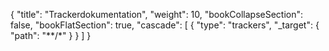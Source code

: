 {
  "title": "Trackerdokumentation",
  "weight": 10,
  "bookCollapseSection": false,
  "bookFlatSection": true,
  "cascade": [
        {
            "type": "trackers",
            "_target": {
                "path": "**/*"
            }
        }
    ]
}
